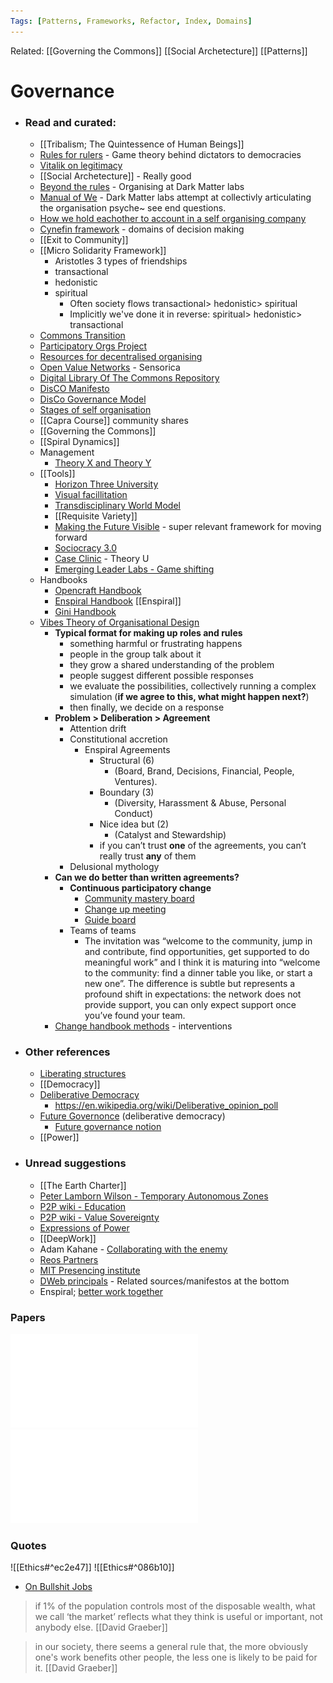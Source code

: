 ```yaml
---
Tags: [Patterns, Frameworks, Refactor, Index, Domains]
---
```

Related: [[Governing the Commons]] [[Social Archetecture]] [[Patterns]]

# Governance
- ### Read and curated:
	- [[Tribalism; The Quintessence of Human Beings]]
	- [Rules for rulers](https://www.youtube.com/watch?v=rStL7niR7gs) - Game theory behind dictators to democracies
	- [Vitalik on legitimacy](https://vitalik.ca/general/2021/03/23/legitimacy.html)
	-  [[Social Archetecture]] - Really good
	- [Beyond the rules](https://provocations.darkmatterlabs.org/organising-beyondtherules-at-dark-matter-labs-e59e4f5dd32f?source=collection_home---2------4-----------------------) - Organising at Dark Matter labs
	- [Manual of We](https://provocations.darkmatterlabs.org/dmls-manual-of-us-d41b1c235869) - Dark Matter labs attempt at collectivly articulating the organisation psyche~ see end questions. 
	- [How we hold eachother to account in a self organising company](https://medium.com/the-caring-network-company/how-we-hold-each-other-accountable-a2700446113c)
	- [Cynefin framework](https://en.wikipedia.org/wiki/Cynefin_framework) - domains of decision making
	- [[Exit to Community]]
	- [[Micro Solidarity Framework]]
	    - Aristotles 3 types of friendships
		- transactional 
		- hedonistic
		- spiritual
			- Often society flows transactional> hedonistic> spiritual
			- Implicitly we've done it in reverse: spiritual> hedonistic> transactional
	- [Commons Transition](https://primer.commonstransition.org)
	- [Participatory Orgs Project](https://github.com/ParticipatoryOrgs)
	- [Resources for decentralised organising](https://hackmd.io/s/Skh_dXNbE)
	-  [Open Value Networks](https://docs.google.com/document/d/1iwQz5SSw2Bsi_T41018E3TkPD-guRCAhAeP9xMdS2fI/pub) - Sensorica
	- [Digital Library Of The Commons Repository](http://dlc.dlib.indiana.edu/dlc/)
	- [DisCO Manifesto](https://www.tni.org/files/profiles-downloads/disco_manifesto_v.1.pdf)
	- [DisCo Governance Model](https://wiki.guerrillamediacollective.org/index.php/Distributed_Cooperative_Organization_(DisCO)_Governance_Model_V_3.0#Overview)
	- [Stages of self organisation](https://docs.google.com/document/d/1jwqgxiqddUIBzbcXY-CYNNwGNsEwgvyMEwQbu_uvdl0/edit)
	- [[Capra Course]] community shares
	- [[Governing the Commons]]
	- [[Spiral Dynamics]]
	- Management
	    - [Theory X and Theory Y](https://en.wikipedia.org/wiki/Theory_X_and_Theory_Y)
	- [[Tools]]
	    - [Horizon Three University](H3uni.org)
		- [Visual facillitation](https://www.h3uni.org/project/learn2-visual-facilitation)
		- [Transdisciplinary World Model](http://www.decisionintegrity.co.uk/DIL%20Transdisciplinary%20World%20Model%20-%20Hodgson.pdf)
		- [[Requisite Variety]]
		- [Making the Future Visible](http://static1.squarespace.com/static/570ce46bd51cd428a1ef3190/t/570fe9ac8a65e26c89b61d63/1460660656884/Making+the+Future+Visible.pdf) - super relevant framework for moving forward
		- [Sociocracy 3.0](https://patterns.sociocracy30.org/) 
		- [Case Clinic](https://www.presencing.org/files/tools/PI_Tool_CaseClinic.pdf) - Theory U
		- [Emerging Leader Labs - Game shifting](http://emergingleaderlabs.org/Gameshifting_Overview/)
	- Handbooks
		- [Opencraft Handbook](https://handbook.opencraft.com/en/latest/organization/)
		- [Enspiral Handbook](http://handbook.enspiral.com/) [[Enspiral]]
		- [Gini Handbook](https://drive.google.com/file/d/0B44XthBdMmN6bGlfdk8zejdSZUU/view)
	- [Vibes Theory of Organisational Design](https://medium.com/enspiral-tales/the-vibes-theory-of-organisational-design-937a73f791cd)
		- **Typical format for making up roles and rules**
			- something harmful or frustrating happens
			- people in the group talk about it
			- they grow a shared understanding of the problem
			- people suggest different possible responses
			- we evaluate the possibilities, collectively running a complex simulation (__if we agree to this, what might happen next?__)
			- then finally, we decide on a response
		- **Problem > Deliberation > Agreement**
			- Attention drift 
			- Constitutional accretion 
				- Enspiral Agreements 
					- Structural (6)
						- (Board, Brand, Decisions, Financial, People, Ventures).
					- Boundary (3)
						- (Diversity, Harassment & Abuse, Personal Conduct)
					- Nice idea but (2)
						- (Catalyst and Stewardship)
					- if you can’t trust __one__ of the agreements, you can’t really trust __any__ of them
			- Delusional mythology
		- **Can we do better than written agreements?**
			- **Continuous participatory change**
				- [Community mastery board](https://drive.google.com/file/d/0BxX8hMn15JGNQUVHa2pkeWhvRWM/view)
				- [Change up meeting](https://omnicommons.org/wiki/Change_Up_Meeting)
				- [Guide board](http://mattischneider.fr/agile/guide-board.pdf)
			- Teams of teams
				- The invitation was “welcome to the community, jump in and contribute, find opportunities, get supported to do meaningful work” and I think it is maturing into “welcome to the community: find a dinner table you like, or start a new one”. The difference is subtle but represents a profound shift in expectations: the network does not provide support, you can only expect support once you’ve found your team.
        - [Change handbook methods](https://www.amazon.com/Change-Handbook-Methods-Shaping-Future-ebook/dp/B07NSPCYQ8/ref=tmm_kin_swatch_0?_encoding=UTF8&qid=1611426128&sr=8-1) - interventions
- ### Other references
	- [Liberating structures](https://www.liberatingstructures.com/)
	- [[Democracy]]
	- [Deliberative Democracy](https://cdd.stanford.edu/)
	    - https://en.wikipedia.org/wiki/Deliberative_opinion_poll
	- [Future Governonce](http://futuregovernance.info/) (deliberative democracy)
	    - [Future governance notion](https://www.notion.so/futuregovernance/Future-Governance-Documentation-44044a5dfd234860b61d9164aa9dd252)
    - [[Power]]
- ### Unread suggestions
    - [[The Earth Charter]]
    - [Peter Lamborn Wilson - Temporary Autonomous Zones](https://en.wikipedia.org/wiki/Peter_Lamborn_Wilson)
    - [P2P wiki - Education](https://wiki.p2pfoundation.net/Category:Education?utm_source=user_mailer&utm_medium=email&utm_campaign=catch_up)
    - [P2P wiki - Value Sovereignty](http://wiki.p2pfoundation.net/Value_Sovereignty)
    - [Expressions of Power](https://www.powercube.net/other-forms-of-power/expressions-of-power/)
    - [[DeepWork]]
    - Adam Kahane - [Collaborating with the enemy](https://www.amazon.com/Collaborating-Enemy-People-Agree-Trust/dp/1626568227?utm_source=user_mailer&utm_medium=email&utm_campaign=catch_up)
	- [Reos Partners](https://reospartners.com/stretch-collaboration-a-course-offered-online-2020/)
    - [MIT Presencing institute](https://www.presencing.org/resource/tools)
    - [DWeb principals](https://getdweb.net/principles/) - Related sources/manifestos at the bottom
    - Enspiral; [better work together](https://www.betterworktogether.co/)

### Papers
![](assets/OnTheNatureOfHumanAssembly.pdf)
![](assets/TheEvolutionOfGroupDecisionSupportSystems2006.pdf)

### Quotes
![[Ethics#^ec2e47]]
![[Ethics#^086b10]]

- [On Bullshit Jobs](https://www.strike.coop/bullshit-jobs/)
> if 1% of the population controls most of the disposable wealth, what we call ‘the market’ reflects what they think is useful or important, not anybody else. [[David Graeber]]

> in our society, there seems a general rule that, the more obviously one's work benefits other people, the less one is likely to be paid for it. [[David Graeber]]